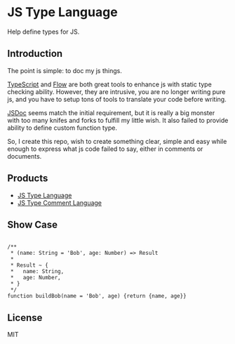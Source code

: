 # JS Type Language

Help define types for JS.

## Introduction

The point is simple: to doc my js things.

[TypeScript](https://www.typescriptlang.org/) and [Flow](https://flow.org/) are both great tools to enhance js with 
static type checking ability. However, they are intrusive, you are no longer writing pure js, and you have to setup tons 
of tools to translate your code before writing.

[JSDoc](http://usejsdoc.org/) seems match the initial requirement, but it is really a big monster with too many knifes
and forks to fulfill my little wish. It also failed to provide ability to define custom function type.

So, I create this repo, wish to create something clear, simple and easy while enough to express what js code failed to 
say, either in comments or documents.

## Products

- [JS Type Language](./js-type-language.md)
- [JS Type Comment Language](./js-type-comment-language.md)

## Show Case

```ecmascript 6

/**
 * (name: String = 'Bob', age: Number) => Result
 * 
 * Result ~ {
 *   name: String,
 *   age: Number,
 * }
 */
function buildBob(name = 'Bob', age) {return {name, age}}
```

## License

MIT
